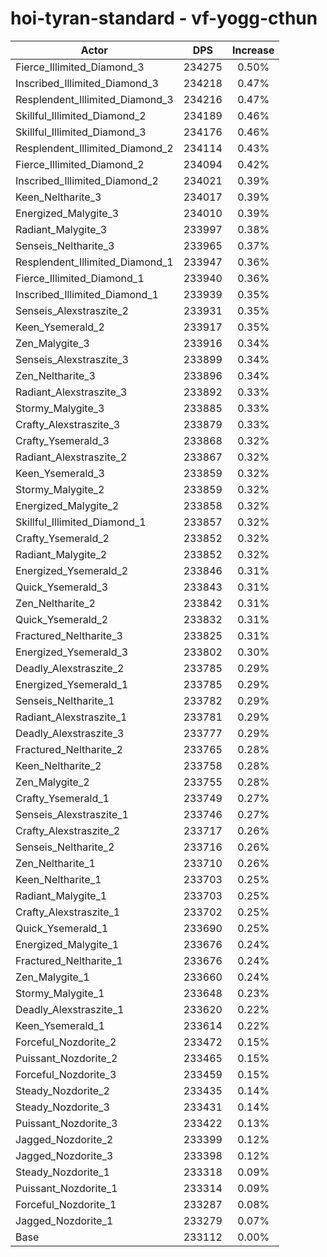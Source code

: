 # hoi-tyran-standard - vf-yogg-cthun
| Actor | DPS | Increase |
|---|:---:|:---:|
|Fierce_Illimited_Diamond_3|234275|0.50%|
|Inscribed_Illimited_Diamond_3|234218|0.47%|
|Resplendent_Illimited_Diamond_3|234216|0.47%|
|Skillful_Illimited_Diamond_2|234189|0.46%|
|Skillful_Illimited_Diamond_3|234176|0.46%|
|Resplendent_Illimited_Diamond_2|234114|0.43%|
|Fierce_Illimited_Diamond_2|234094|0.42%|
|Inscribed_Illimited_Diamond_2|234021|0.39%|
|Keen_Neltharite_3|234017|0.39%|
|Energized_Malygite_3|234010|0.39%|
|Radiant_Malygite_3|233997|0.38%|
|Senseis_Neltharite_3|233965|0.37%|
|Resplendent_Illimited_Diamond_1|233947|0.36%|
|Fierce_Illimited_Diamond_1|233940|0.36%|
|Inscribed_Illimited_Diamond_1|233939|0.35%|
|Senseis_Alexstraszite_2|233931|0.35%|
|Keen_Ysemerald_2|233917|0.35%|
|Zen_Malygite_3|233916|0.34%|
|Senseis_Alexstraszite_3|233899|0.34%|
|Zen_Neltharite_3|233896|0.34%|
|Radiant_Alexstraszite_3|233892|0.33%|
|Stormy_Malygite_3|233885|0.33%|
|Crafty_Alexstraszite_3|233879|0.33%|
|Crafty_Ysemerald_3|233868|0.32%|
|Radiant_Alexstraszite_2|233867|0.32%|
|Keen_Ysemerald_3|233859|0.32%|
|Stormy_Malygite_2|233859|0.32%|
|Energized_Malygite_2|233858|0.32%|
|Skillful_Illimited_Diamond_1|233857|0.32%|
|Crafty_Ysemerald_2|233852|0.32%|
|Radiant_Malygite_2|233852|0.32%|
|Energized_Ysemerald_2|233846|0.31%|
|Quick_Ysemerald_3|233843|0.31%|
|Zen_Neltharite_2|233842|0.31%|
|Quick_Ysemerald_2|233832|0.31%|
|Fractured_Neltharite_3|233825|0.31%|
|Energized_Ysemerald_3|233802|0.30%|
|Deadly_Alexstraszite_2|233785|0.29%|
|Energized_Ysemerald_1|233785|0.29%|
|Senseis_Neltharite_1|233782|0.29%|
|Radiant_Alexstraszite_1|233781|0.29%|
|Deadly_Alexstraszite_3|233777|0.29%|
|Fractured_Neltharite_2|233765|0.28%|
|Keen_Neltharite_2|233758|0.28%|
|Zen_Malygite_2|233755|0.28%|
|Crafty_Ysemerald_1|233749|0.27%|
|Senseis_Alexstraszite_1|233746|0.27%|
|Crafty_Alexstraszite_2|233717|0.26%|
|Senseis_Neltharite_2|233716|0.26%|
|Zen_Neltharite_1|233710|0.26%|
|Keen_Neltharite_1|233703|0.25%|
|Radiant_Malygite_1|233703|0.25%|
|Crafty_Alexstraszite_1|233702|0.25%|
|Quick_Ysemerald_1|233690|0.25%|
|Energized_Malygite_1|233676|0.24%|
|Fractured_Neltharite_1|233676|0.24%|
|Zen_Malygite_1|233660|0.24%|
|Stormy_Malygite_1|233648|0.23%|
|Deadly_Alexstraszite_1|233620|0.22%|
|Keen_Ysemerald_1|233614|0.22%|
|Forceful_Nozdorite_2|233472|0.15%|
|Puissant_Nozdorite_2|233465|0.15%|
|Forceful_Nozdorite_3|233459|0.15%|
|Steady_Nozdorite_2|233435|0.14%|
|Steady_Nozdorite_3|233431|0.14%|
|Puissant_Nozdorite_3|233422|0.13%|
|Jagged_Nozdorite_2|233399|0.12%|
|Jagged_Nozdorite_3|233398|0.12%|
|Steady_Nozdorite_1|233318|0.09%|
|Puissant_Nozdorite_1|233314|0.09%|
|Forceful_Nozdorite_1|233287|0.08%|
|Jagged_Nozdorite_1|233279|0.07%|
|Base|233112|0.00%|
